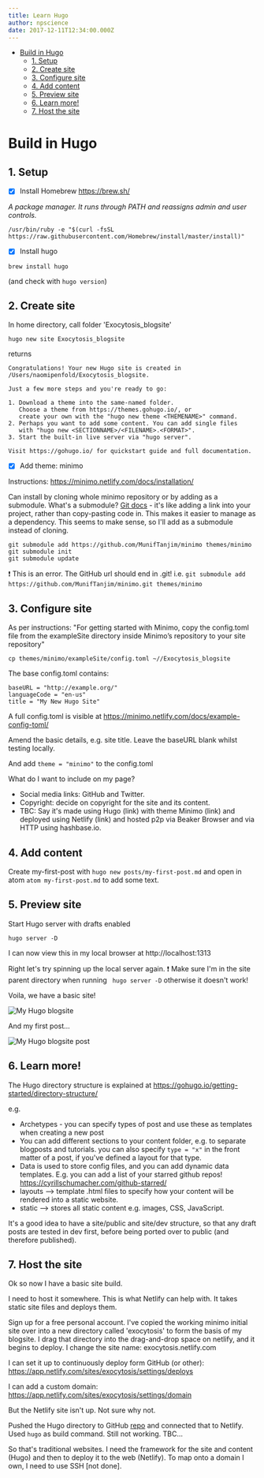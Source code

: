 ```yaml
---
title: Learn Hugo
author: npscience
date: 2017-12-11T12:34:00.000Z
---
```



<!-- toc -->

- [Build in Hugo](#build-in-hugo)
  * [1. Setup](#1-setup)
  * [2. Create site](#2--create-site)
  * [3. Configure site](#3-configure-site)
  * [4. Add content](#4-add-content)
  * [5. Preview site](#5-preview-site)
  * [6. Learn more!](#6-learn-more)
  * [7. Host the site](#7-host-the-site)

<!-- tocstop -->

# Build in Hugo

## 1. Setup

- [x] Install Homebrew https://brew.sh/

*A package manager. It runs through PATH and reassigns admin and user controls.*
```
/usr/bin/ruby -e "$(curl -fsSL https://raw.githubusercontent.com/Homebrew/install/master/install)"
```


- [x] Install hugo

```
brew install hugo
```
(and check with ```hugo version```)

## 2.  Create site

In home directory, call folder 'Exocytosis_blogsite'

```
hugo new site Exocytosis_blogsite
```

returns
```
Congratulations! Your new Hugo site is created in /Users/naomipenfold/Exocytosis_blogsite.

Just a few more steps and you're ready to go:

1. Download a theme into the same-named folder.
   Choose a theme from https://themes.gohugo.io/, or
   create your own with the "hugo new theme <THEMENAME>" command.
2. Perhaps you want to add some content. You can add single files
   with "hugo new <SECTIONNAME>/<FILENAME>.<FORMAT>".
3. Start the built-in live server via "hugo server".

Visit https://gohugo.io/ for quickstart guide and full documentation.
```

- [x] Add theme: minimo

Instructions: https://minimo.netlify.com/docs/installation/

Can install by cloning whole minimo repository or by adding as a submodule. What's a submodule? [Git docs](https://git-scm.com/book/en/v2/Git-Tools-Submodules) - it's like adding a link into your project, rather than copy-pasting code in. This makes it easier to manage as a dependency. This seems to make sense, so I'll add as a submodule instead of cloning.

```
git submodule add https://github.com/MunifTanjim/minimo themes/minimo
git submodule init
git submodule update
```

:exclamation: This is an error. The GitHub url should end in .git!
i.e. ```git submodule add https://github.com/MunifTanjim/minimo.git themes/minimo```

## 3. Configure site

As per instructions: "For getting started with Minimo, copy the config.toml file from the exampleSite directory inside Minimo’s repository to your site repository"

```
cp themes/minimo/exampleSite/config.toml ~//Exocytosis_blogsite
```

The base config.toml contains:

```
baseURL = "http://example.org/"
languageCode = "en-us"
title = "My New Hugo Site"
```

A full config.toml is visible at https://minimo.netlify.com/docs/example-config-toml/

Amend the basic details, e.g. site title. Leave the baseURL blank whilst testing locally.

And add ```theme = "minimo"``` to the config.toml

What do I want to include on my page?

* Social media links: GitHub and Twitter.
* Copyright: decide on copyright for the site and its content.
* TBC: Say it's made using Hugo (link) with theme Minimo (link) and deployed using Netlify (link) and hosted p2p via Beaker Browser and via HTTP using hashbase.io.

## 4. Add content
<!--
```
hugo new posts/hello-world.md
```

This doesn't work because it can't find my Minimo theme. I added minimo direct to the parent blog folder, not within /themes.
So I moved 'archetypes', 'data', 'layouts', 'static' and 'config.toml' all to /themes (using ```mv [CURRENT FILEPATH] [DESTINATION FOLDER]``` in terminal), leaving 'content' and 'themes' in the parent directory.
I guessed which folders to move based on the GitHub repo for Minimo (there was no content folder, but the rest were there).

:exclamation: :exclamation: Nope! I needed to put all these things in themes/minimo !

```
cd themes && mkdir minimo
mv [all relevant folders] ~/themes/minimo
```

Ok now creating a new post works. Actually, fiddling around a little tells me I only need /archetypes under /themes/minimo/. The rest should be all under the parent directory. -->

Create my-first-post with ```hugo new posts/my-first-post.md``` and open in atom ```atom my-first-post.md``` to add some text.

## 5. Preview site

Start Hugo server with drafts enabled

```
hugo server -D
```

I can now view this in my local browser at http://localhost:1313

<!-- Nope. It loads nothing. Not even an error.

Looking back at Hugo instructions, downloading a theme was different. Followed this instead:

```
mkdir quickstart;git init;git submodule add https://github.com/MunifTanjim/minimo themes/minimo
```
and removed the previous folders and files (except content and the config.toml)
Do need config.toml in the parent directory. Simplified it to just be title, etc (minimum needed).

:exclamation: ERRORS
ERROR 2017/12/11 14:02:49 No 'baseURL' set in configuration or as a flag. Features like page menus will not work without one.
Started building sites ...
ERROR 2017/12/11 14:02:49 Error while rendering "home": template: theme/index.html:12:9: executing "theme/index.html" at <partial "home/recent...>: error calling partial: template: theme/partials/home/recent_posts.html:10:15: executing "theme/partials/home/recent_posts.html" at <first .Site.Params.s...>: error calling first: both limit and seq must be provided

Error 1 is ok, I've not added a base URL yet.
Error 2 - I don't understand, nor from Googling it.

---

restart

Trying Hugo again but following their quickstart tutorial including the theme they specify (maybe it's the theme I picked).

It worked.

Let's try again and just sub out the github repo for the theme.
Aha! For ananke, there was .git at the end of the repo name. In the minimo instructions, the .git is missing. Let's try with it (since that's the URL for git checkout). -->



Right let's try spinning up the local server again.
:exclamation: Make sure I'm in the site parent directory when running ``` hugo server -D``` otherwise it doesn't work!

<!-- Nope. Still an empty window. No error codes, just not displaying. Maybe minimo is not a good theme to start with!

So the installation guide for minimo says to copy the config.toml from the examplesite folder into the site folder and go from there. Did that and -->
Voila, we have a basic site!

![My Hugo blogsite](img/Hugo-minimo-homepage.png)

And my first post...

![My Hugo blogsite post](img/Hugo-minimo-myfirstpost.png)

## 6. Learn more!

The Hugo directory structure is explained at https://gohugo.io/getting-started/directory-structure/

e.g.
* Archetypes - you can specify types of post and use these as templates when creating a new post
* You can add different sections to your content folder, e.g. to separate blogposts and tutorials. you can also specify ```type = "x"``` in the front matter of a post, if you've defined a layout for that type.
* Data is used to store config files, and you can add dynamic data templates. E.g. you can add a list of your starred github repos! https://cyrillschumacher.com/github-starred/
* layouts --> template .html files to specify how your content will be rendered into a static website.
* static --> stores all static content e.g. images, CSS, JavaScript.

It's a good idea to have a site/public and site/dev structure, so that any draft posts are tested in dev first, before being ported over to public (and therefore published).

## 7. Host the site

Ok so now I have a basic site build.

I need to host it somewhere. This is what Netlify can help with. It takes static site files and deploys them.

Sign up for a free personal account.
I've copied the working minimo initial site over into a new directory called 'exocytosis' to form the basis of my blogsite. I drag that directory into the drag-and-drop space on netlify, and it begins to deploy.
I change the site name: exocytosis.netlify.com

I can set it up to continuously deploy form GitHub (or other): https://app.netlify.com/sites/exocytosis/settings/deploys

I can add a custom domain: https://app.netlify.com/sites/exocytosis/settings/domain

But the Netlify site isn't up. Not sure why not.

Pushed the Hugo directory to GitHub [repo](https://github.com/npscience/Hugo-blogsite-Exocytosis) and connected that to Netlify. Used ```hugo``` as build command. Still not working. TBC...

So that's traditional websites. I need the framework for the site and content (Hugo) and then to deploy it to the web (Netlify).
To map onto a domain I own, I need to use SSH [not done].
